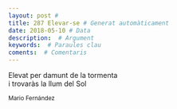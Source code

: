 ```yaml
---
layout: post #
title: 287 Elevar-se # Generat automàticament
date: 2018-05-10 # Data
description:  # Argument
keywords:  # Paraules clau
coments:  # Comentaris
---
```


Elevat per damunt de la tormenta <br />
i trovaràs la llum del Sol<br />

<small>Mario Fernández</small>

